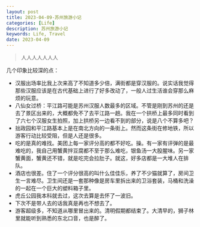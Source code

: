 ```yaml
---
layout: post
title: 2023-04-09-苏州旅游小记
categories: [Life]
description: 苏州旅游小记
keywords: Life, Travel
date: 2023-04-09
---
```


> 人人人人人人人

几个印象比较深的点：
- 汉服出场率比我上次来高了不知道多少倍，满街都是穿汉服的。说实话我觉得那些汉服应该是在古代基础上进行了好多改动了，一般人过生活谁会穿那么麻烦的玩意。
- 八仙女过桥：平江路可能是苏州汉服人数最多的区域。不管是刚到苏州的还是去了景区出来的，大概都免不了去平江路一趟。我在一个拱桥上最多同时看到了六七个汉服女生拍照，加上拱桥另一边看不到的部分，说是八个不算多吧？
- 拙政园和平江路基本上是在南北方向的一条街上。然而这条街在修地铁，所以游客行动比较受阻，但是人还是很多。
- 吃的是真的难找。美团上每一家评分高的都不好吃。操。有一家有评弹的是最难吃的，我自己用蟹黄拌豆腐都不至于那么难吃，银鱼汤一大股腥味。另一家蟹黄面，蟹黄还不错，就是吃完会拉肚子。就这，好多店都是一大堆人在排队。
- 酒店也很差。住了一个评分很高的叫什么佳佳乐，养了不少猫就算了，房间卫生一言难尽。卫生间还是一套那种像是房车里拆出来的卫浴套装，马桶和洗澡的一起在一个巨大的塑料箱子里。
- 虎丘公园我本科就去过，这次去算是去怀了一波旧。
- 下次不是带人去的话我真是再也不想去了。
- 游客超级多，不知道从哪里冒出来的。清明假期都结束了。大清早的，狮子林里就能听到熟悉的东北口音，也是醉了。
